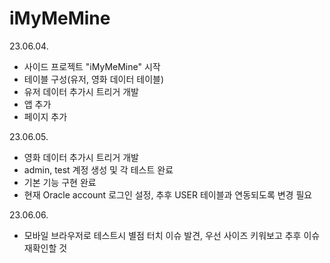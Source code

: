 # iMyMeMine

23.06.04. 
- 사이드 프로젝트 "iMyMeMine" 시작
- 테이블 구성(유저, 영화 데이터 테이블)
- 유저 데이터 추가시 트리거 개발
- 앱 추가
- 페이지 추가

23.06.05. 
- 영화 데이터 추가시 트리거 개발
- admin, test 계정 생성 및 각 테스트 완료
- 기본 기능 구현 완료
- 현재 Oracle account 로그인 설정, 추후 USER 테이블과 연동되도록 변경 필요

23.06.06.
- 모바일 브라우저로 테스트시 별점 터치 이슈 발견, 우선 사이즈 키워보고 추후 이슈 재확인할 것
